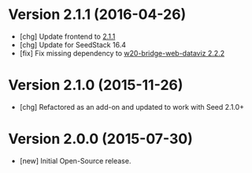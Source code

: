 # Version 2.1.1 (2016-04-26)

* [chg] Update frontend to [2.1.1](https://github.com/seedstack/w20-monitoring-addon/releases/tag/v2.1.1)
* [chg] Update for SeedStack 16.4
* [fix] Fix missing dependency to [w20-bridge-web-dataviz 2.2.2](https://github.com/seedstack/w20-bridge-addon/releases/tag/v2.2.2)

# Version 2.1.0 (2015-11-26)

* [chg] Refactored as an add-on and updated to work with Seed 2.1.0+

# Version 2.0.0 (2015-07-30)

* [new] Initial Open-Source release.
